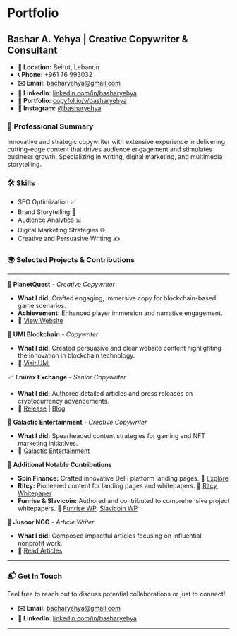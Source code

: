 # Portfolio

**Bashar A. Yehya | Creative Copywriter & Consultant**
---
- **📍 Location:** Beirut, Lebanon
- **📞 Phone:** +961 76 993032
- **✉️ Email:** [bacharyehya@gmail.com](mailto:bacharyehya@gmail.com)
- **🔗 LinkedIn:** [linkedin.com/in/basharyehya](https://www.linkedin.com/in/basharyehya)
- **📁 Portfolio:** [copyfol.io/v/basharyehya](https://copyfol.io/v/basharyehya)
- **📸 Instagram:** [@basharyehya](https://www.instagram.com/basharyehya)

### 🌟 Professional Summary
Innovative and strategic copywriter with extensive experience in delivering cutting-edge content that drives audience engagement and stimulates business growth. Specializing in writing, digital marketing, and multimedia storytelling.

### 🛠️ Skills
- SEO Optimization 📈
- Brand Storytelling 📖
- Audience Analytics 📊
- Digital Marketing Strategies 🌐
- Creative and Persuasive Writing ✍️

### 🌍 Selected Projects & Contributions
---

👾 **PlanetQuest** - *Creative Copywriter*
   - **What I did:** Crafted engaging, immersive copy for blockchain-based game scenarios.
   - **Achievement:** Enhanced player immersion and narrative engagement.
   - 🔗 [View Website](https://planetquest.io/)

💼 **UMI Blockchain** - *Copywriter*
   - **What I did:** Created persuasive and clear website content highlighting the innovation in blockchain technology.
   - 🔗 [Visit UMI](https://umi.top/)

📈 **Emirex Exchange** - *Senior Copywriter*
   - **What I did:** Authored detailed articles and press releases on cryptocurrency advancements.
   - 🔗 [Release](https://www.prnewswire.com/news-releases/digital-commodities-exchange-emirex-introduces-bitcoin-sv-trading-pairs-301119606.html) | [Blog](https://blog.emirex.com/)

🌟 **Galactic Entertainment** - *Creative Copywriter*
   - **What I did:** Spearheaded content strategies for gaming and NFT marketing initiatives.
   - 🔗 [Galactic Entertainment](https://galacticentertainment.com/)

📝 **Additional Notable Contributions**
   - **Spin Finance:** Crafted innovative DeFi platform landing pages. 🔗 [Explore](https://spin.fi/)
   - **Ritcy:** Pioneered content for landing pages and whitepapers. 🔗 [Ritcy](https://ritcy.io/), [Whitepaper](https://ritcy.gitbook.io/ritcy-whitepaper-v1.2/welcome-to-ritcy/introduction)
   - **Funrise & Slavicoin:** Authored and contributed to comprehensive project whitepapers. 🔗 [Funrise WP](https://cdn.funrise.io/pres/Funrise_WP_2022.pdf), [Slavicoin WP](https://slavi.io/pdf/wp_slv.pdf)

💬 **Jusoor NGO** - *Article Writer*
   - **What I did:** Composed impactful articles focusing on influential nonprofit work.
   - 🔗 [Read Articles](https://www.jusoor.ngo/news)

---
### 📬 Get In Touch
Feel free to reach out to discuss potential collaborations or just to connect!
- **✉️ Email:** [bacharyehya@gmail.com](mailto:bacharyehya@gmail.com)
- **🔗 LinkedIn:** [linkedin.com/in/basharyehya](https://www.linkedin.com/in/basharyehya)

---

